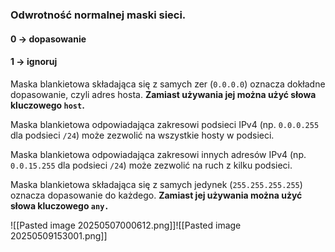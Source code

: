 ### Odwrotność normalnej maski sieci.
#### 0 -> dopasowanie
#### 1 -> ignoruj

Maska blankietowa składająca się z samych zer (`0.0.0.0`) oznacza dokładne dopasowanie, czyli adres hosta. **Zamiast używania jej można użyć słowa kluczowego `host`.**

Maska blankietowa odpowiadająca zakresowi podsieci IPv4 (np. `0.0.0.255` dla podsieci `/24`) może zezwolić na wszystkie hosty w podsieci.

Maska blankietowa odpowiadająca zakresowi innych adresów IPv4 (np. `0.0.15.255` dla podsieci `/24`) może zezwolić na ruch z kilku podsieci.

Maska blankietowa składająca się z samych jedynek (`255.255.255.255`) oznacza dopasowanie do każdego. **Zamiast jej używania można użyć słowa kluczowego `any.`**



![[Pasted image 20250507000612.png]]![[Pasted image 20250509153001.png]]
